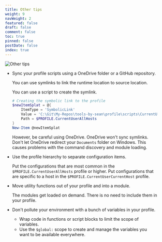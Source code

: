 ```yaml
---
title: Other tips
weight: 9
navWeight: 2
featured: false
draft: false
comment: false
toc: true
pinned: false
postDate: false
index: true
---
```

<!-- markdownlint-disable MD041 -->
![Other tips][01]

- Sync your profile scripts using a OneDrive folder or a GitHub repository.

  You can use symlinks to link the runtime location to source location.

  You can use a script to create the symlink.

  ```powershell
  # Creating the symbolic link to the profile
  $newItemSplat = @{
      ItemType = 'SymbolicLink'
      Value = 'C:\Git\My-Repos\tools-by-sean\profile\scripts\CurrentUserAllHosts.ps1'
      Path = $PROFILE.CurrentUserAllHosts
  }
  New-Item @newItemSplat
  ```

  However, be careful using OneDrive. OneDrive won't sync symlinks. Don't let OneDrive redirect your
  `Documents` folder on Windows. This causes problems with the command discovery and module loading.

- Use the profile hierarchy to separate configuration items.

  Put the configurations that are most common in the `$PROFILE.CurrentUserAllHosts` profile or
  higher. Put configurations that are specific to a host in the `$PROFILE.CurrentUserCurrentHost`
  profile.

- Move utility functions out of your profile and into a module.

  The modules get loaded on demand. There is no need to include them in your profile.

- Don't pollute your environment with a bunch of variables in your profile.

  - Wrap code in functions or script blocks to limit the scope of variables.
  - Use the `$global:` scope to create and manage the variables you want to be available everywhere.

<!-- link references -->
[01]: ./images/psprofiles/slide09.png

